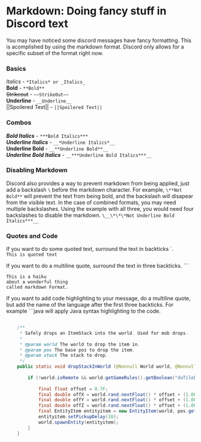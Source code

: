 # Markdown: Doing fancy stuff in Discord text

You may have noticed some discord messages have fancy formatting. This is acomplished by using the markdown format. Discord only allows for a specific subset of the format right now. 

### Basics
*Italics* - `*Italics* or _Italics_`    
**Bold** - `**Bold**`    
~~Strikeout~~ - `~~StrikeOut~~`    
__Underline__ - `__Underline__`    
||Spoilered Text|| - `||Spoilered Text||`    

### Combos
***Bold Italics*** - `***Bold Italics***`    
__*Underline Italics*__ - `__*Underline Italics*__`    
__**Underline Bold**__ - `__**Underline Bold**__`    
__***Underline Bold Italics***__ - `__***Underline Bold Italics***__`

### Disabling Markdown
Discord also provides a way to prevent markdown from being applied, just add a backslash `\` before the markdown character. For example, `\**Not Bold**` will prevent the text from being bold, and the backslash will disapear from the visible text. In the case of combined formats, you may need multiple backslashes. Using the example with all three, you would need four backslashes to disable the markdown. `\__\*\*\*Not Underline Bold Italics***__`

### Quotes and Code

If you want to do some quoted text, surround the text in backticks \`.    
`This is quoted text`

If you want to do a multiline quote, surround the text in three backticks. \```    
```
This is a haiku 
about a wonderful thing 
called markdown Format.
```

If you want to add code highlighting to your message, do a multiline quote, but add the name of the language after the first three backticks. For example \```java will apply Java syntax highlighting to the code.    
```java
    
    /**
     * Safely drops an ItemStack into the world. Used for mob drops.
     *
     * @param world The world to drop the item in.
     * @param pos The base pos to drop the item.
     * @param stack The stack to drop.
     */
    public static void dropStackInWorld (@Nonnull World world, @Nonnull BlockPos pos, @Nonnull ItemStack stack) {
        
        if (!world.isRemote && world.getGameRules().getBoolean("doTileDrops")) {
            
            final float offset = 0.7F;
            final double offX = world.rand.nextFloat() * offset + (1.0F - offset) * 0.5D;
            final double offY = world.rand.nextFloat() * offset + (1.0F - offset) * 0.5D;
            final double offZ = world.rand.nextFloat() * offset + (1.0F - offset) * 0.5D;
            final EntityItem entityitem = new EntityItem(world, pos.getX() + offX, pos.getY() + offY, pos.getZ() + offZ, stack);
            entityitem.setPickupDelay(10);
            world.spawnEntity(entityitem);
        }
    }
```
